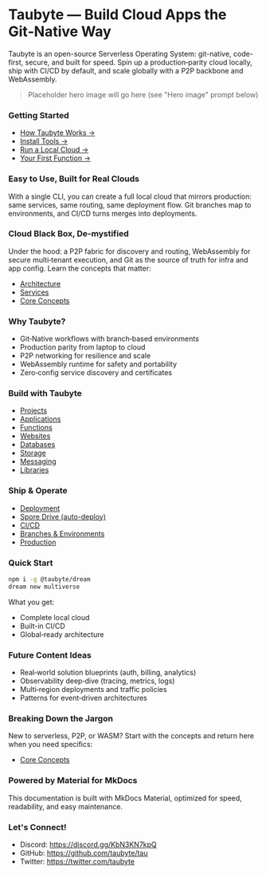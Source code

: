 # Taubyte — Build Cloud Apps the Git‑Native Way

Taubyte is an open-source Serverless Operating System: git-native, code-first, secure, and built for speed. Spin up a production‑parity cloud locally, ship with CI/CD by default, and scale globally with a P2P backbone and WebAssembly.

> Placeholder hero image will go here (see "Hero image" prompt below)

### Getting Started

- [How Taubyte Works →](getting-started/introduction.md)
- [Install Tools →](getting-started/installation.md)
- [Run a Local Cloud →](getting-started/local-cloud.md)
- [Your First Function →](getting-started/first-function.md)

### Easy to Use, Built for Real Clouds

With a single CLI, you can create a full local cloud that mirrors production: same services, same routing, same deployment flow. Git branches map to environments, and CI/CD turns merges into deployments.

### Cloud Black Box, De‑mystified

Under the hood: a P2P fabric for discovery and routing, WebAssembly for secure multi‑tenant execution, and Git as the source of truth for infra and app config. Learn the concepts that matter:

- [Architecture](fundamentals/architecture.md)
- [Services](fundamentals/services.md)
- [Core Concepts](fundamentals/concepts.md)

### Why Taubyte?

- Git‑Native workflows with branch‑based environments
- Production parity from laptop to cloud
- P2P networking for resilience and scale
- WebAssembly runtime for safety and portability
- Zero‑config service discovery and certificates

### Build with Taubyte

- [Projects](development/projects.md)
- [Applications](development/applications.md)
- [Functions](development/functions.md)
- [Websites](development/websites.md)
- [Databases](development/databases.md)
- [Storage](development/storage.md)
- [Messaging](development/messaging.md)
- [Libraries](development/libraries.md)

### Ship & Operate

- [Deployment](platform/deployment.md)
- [Spore Drive (auto-deploy)](platform/spore-drive.md)
- [CI/CD](platform/ci-cd.md)
- [Branches & Environments](platform/branches.md)
- [Production](platform/production.md)

### Quick Start

```bash
npm i -g @taubyte/dream
dream new multiverse
```

What you get:

- Complete local cloud
- Built-in CI/CD
- Global‑ready architecture

### Future Content Ideas

- Real‑world solution blueprints (auth, billing, analytics)
- Observability deep‑dive (tracing, metrics, logs)
- Multi‑region deployments and traffic policies
- Patterns for event‑driven architectures

### Breaking Down the Jargon

New to serverless, P2P, or WASM? Start with the concepts and return here when you need specifics:

- [Core Concepts](fundamentals/concepts.md)

### Powered by Material for MkDocs

This documentation is built with MkDocs Material, optimized for speed, readability, and easy maintenance.

### Let's Connect!

- Discord: https://discord.gg/KbN3KN7kpQ
- GitHub: https://github.com/taubyte/tau
- Twitter: https://twitter.com/taubyte
